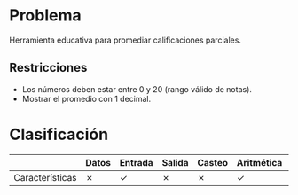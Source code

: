 # Problema

Herramienta educativa para promediar calificaciones parciales.

## Restricciones

- Los números deben estar entre 0 y 20 (rango válido de notas).
- Mostrar el promedio con 1 decimal.

# Clasificación
|  | Datos | Entrada | Salida | Casteo | Aritmética | Relacionales | Lógicos | Condicionales | Ciclo | Matrices | Funciones |
|----------|-------|---------|--------|--------|------------|--------------|---------|---------------|-------|----------|-------------|
| Características | ✗ | ✓ | ✗ | ✗ | ✓ | ✗ | ✗ | ✗ | ✗ | ✗ | ✗ |
